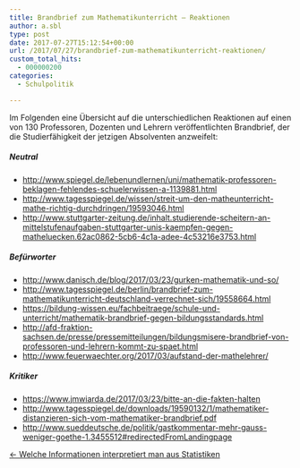 ```yaml
---
title: Brandbrief zum Mathematikunterricht – Reaktionen
author: a.sbl
type: post
date: 2017-07-27T15:12:54+00:00
url: /2017/07/27/brandbrief-zum-mathematikunterricht-reaktionen/
custom_total_hits:
  - 000000200
categories:
  - Schulpolitik

---
```

<div id="post-content" class="post tag-schule tag-politik">
  <p>
    Im Folgenden eine Übersicht auf die unterschiedlichen Reaktionen auf einen von 130 Professoren, Dozenten und Lehrern veröffentlichten Brandbrief, der die Studierfähigkeit der jetzigen Absolventen anzweifelt:
  </p>
  
  <h5 id="neutral">
    Neutral
  </h5>
  
  <ul>
    <li>
      <a href="http://www.spiegel.de/lebenundlernen/uni/mathematik-professoren-beklagen-fehlendes-schuelerwissen-a-1139881.html">http://www.spiegel.de/lebenundlernen/uni/mathematik-professoren-beklagen-fehlendes-schuelerwissen-a-1139881.html</a>
    </li>
    <li>
      <a href="http://www.tagesspiegel.de/wissen/streit-um-den-matheunterricht-mathe-richtig-durchdringen/19593046.html">http://www.tagesspiegel.de/wissen/streit-um-den-matheunterricht-mathe-richtig-durchdringen/19593046.html</a>
    </li>
    <li>
      <a href="http://www.stuttgarter-zeitung.de/inhalt.studierende-scheitern-an-mittelstufenaufgaben-stuttgarter-unis-kaempfen-gegen-matheluecken.62ac0862-5cb6-4c1a-adee-4c53216e3753.html">http://www.stuttgarter-zeitung.de/inhalt.studierende-scheitern-an-mittelstufenaufgaben-stuttgarter-unis-kaempfen-gegen-matheluecken.62ac0862-5cb6-4c1a-adee-4c53216e3753.html</a>
    </li>
  </ul>
  
  <h5 id="befrworter">
    Befürworter
  </h5>
  
  <ul>
    <li>
      <a href="http://www.danisch.de/blog/2017/03/23/gurken-mathematik-und-so/">http://www.danisch.de/blog/2017/03/23/gurken-mathematik-und-so/</a>
    </li>
    <li>
      <a href="http://www.tagesspiegel.de/berlin/brandbrief-zum-mathematikunterricht-deutschland-verrechnet-sich/19558664.html">http://www.tagesspiegel.de/berlin/brandbrief-zum-mathematikunterricht-deutschland-verrechnet-sich/19558664.html</a>
    </li>
    <li>
      <a href="https://bildung-wissen.eu/fachbeitraege/schule-und-unterricht/mathematik-brandbrief-gegen-bildungsstandards.html">https://bildung-wissen.eu/fachbeitraege/schule-und-unterricht/mathematik-brandbrief-gegen-bildungsstandards.html</a>
    </li>
    <li>
      <a href="http://afd-fraktion-sachsen.de/presse/pressemitteilungen/bildungsmisere-brandbrief-von-professoren-und-lehrern-kommt-zu-spaet.html">http://afd-fraktion-sachsen.de/presse/pressemitteilungen/bildungsmisere-brandbrief-von-professoren-und-lehrern-kommt-zu-spaet.html</a>
    </li>
    <li>
      <a href="http://www.feuerwaechter.org/2017/03/aufstand-der-mathelehrer/">http://www.feuerwaechter.org/2017/03/aufstand-der-mathelehrer/</a>
    </li>
  </ul>
  
  <h5 id="kritiker">
    Kritiker
  </h5>
  
  <ul>
    <li>
      <a href="https://www.jmwiarda.de/2017/03/23/bitte-an-die-fakten-halten">https://www.jmwiarda.de/2017/03/23/bitte-an-die-fakten-halten</a>
    </li>
    <li>
      <a href="http://www.tagesspiegel.de/downloads/19590132/1/mathematiker-distanzieren-sich-vom-mathematiker-brandbrief.pdf">http://www.tagesspiegel.de/downloads/19590132/1/mathematiker-distanzieren-sich-vom-mathematiker-brandbrief.pdf</a>
    </li>
    <li>
      <a href="http://www.sueddeutsche.de/politik/gastkommentar-mehr-gauss-weniger-goethe-1.3455512#redirectedFromLandingpage">http://www.sueddeutsche.de/politik/gastkommentar-mehr-gauss-weniger-goethe-1.3455512#redirectedFromLandingpage</a>
    </li>
  </ul>
</div>

<div class="post related">
  <a id="prev-btn" class="btn small square" href="https://it-teaching.de/blog/statistiken/" rel="prev">← Welche Informationen interpretiert man aus Statistiken</a>
</div>